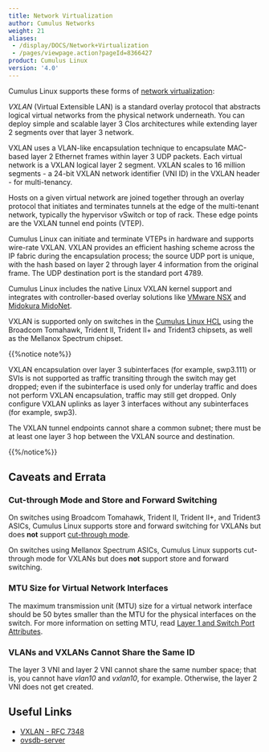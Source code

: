 ```yaml
---
title: Network Virtualization
author: Cumulus Networks
weight: 21
aliases:
 - /display/DOCS/Network+Virtualization
 - /pages/viewpage.action?pageId=8366427
product: Cumulus Linux
version: '4.0'
---
```

Cumulus Linux supports these forms of [network virtualization](http://en.wikipedia.org/wiki/Network_virtualization):

*VXLAN* (Virtual Extensible LAN) is a standard overlay protocol that abstracts logical virtual networks from the physical network underneath. You can deploy simple and scalable layer 3 Clos architectures while extending layer 2 segments over that layer 3 network.

VXLAN uses a VLAN-like encapsulation technique to encapsulate MAC-based layer 2 Ethernet frames within layer 3 UDP packets. Each virtual network is a VXLAN logical layer 2 segment. VXLAN scales to 16 million segments - a 24-bit VXLAN network identifier (VNI ID) in the VXLAN header - for multi-tenancy.

Hosts on a given virtual network are joined together through an overlay protocol that initiates and terminates tunnels at the edge of the multi-tenant network, typically the hypervisor vSwitch or top of rack. These edge points are the VXLAN tunnel end points (VTEP).

Cumulus Linux can initiate and terminate VTEPs in hardware and supports wire-rate VXLAN. VXLAN provides an efficient hashing scheme across the IP fabric during the encapsulation process; the source UDP port is unique, with the hash based on layer 2 through layer 4 information from the original frame. The UDP destination port is the standard port 4789.

Cumulus Linux includes the native Linux VXLAN kernel support and integrates with controller-based overlay solutions like [VMware NSX](Virtualization-Integrations/Integrating-Hardware-VTEPs-with-VMware-NSX-MH/) and [Midokura MidoNet](Virtualization-Integrations/Integrating-Hardware-VTEPs-with-Midokura-MidoNet-and-OpenStack/).

VXLAN is supported only on switches in the [Cumulus Linux HCL](https://www.cumulusnetworks.com/hcl/) using the Broadcom Tomahawk, Trident II, Trident II+ and Trident3 chipsets, as well as the Mellanox Spectrum chipset.

{{%notice note%}}

VXLAN encapsulation over layer 3 subinterfaces (for example, swp3.111) or SVIs is not supported as traffic transiting through the switch may get dropped; even if the subinterface is used only for underlay traffic and does not perform VXLAN encapsulation, traffic may still get dropped. Only configure VXLAN uplinks as layer 3 interfaces without any subinterfaces (for example, swp3).

The VXLAN tunnel endpoints cannot share a common subnet; there must be at least one layer 3 hop between the VXLAN source and destination.

{{%/notice%}}

## Caveats and Errata

### Cut-through Mode and Store and Forward Switching

On switches using Broadcom Tomahawk, Trident II, Trident II+, and Trident3 ASICs, Cumulus Linux supports store and forward switching for VXLANs but does **not** support [cut-through mode](../../Layer-1-and-Switch-Ports/Buffer-and-Queue-Management#configure-cut-through-mode-and-store-and-forward-switching).

On switches using Mellanox Spectrum ASICs, Cumulus Linux supports cut-through mode for VXLANs but does **not** support store and forward switching.

### MTU Size for Virtual Network Interfaces

The maximum transmission unit (MTU) size for a virtual network interface should be 50 bytes smaller than the MTU for the physical interfaces on the switch. For more information on setting MTU, read [Layer 1 and Switch Port Attributes](../Layer-1-and-Switch-Ports/Interface-Configuration-and-Management/Switch-Port-Attributes/).

### VLANs and VXLANs Cannot Share the Same ID

The layer 3 VNI and layer 2 VNI cannot share the same number space; that is, you cannot have *vlan10* and *vxlan10*, for example. Otherwise, the layer 2 VNI does not get created.

## Useful Links

- [VXLAN - RFC 7348](https://tools.ietf.org/html/rfc7348)
- [ovsdb-server](http://openvswitch.org/support/dist-docs/ovsdb-server.1.html)
